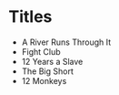 # Titles

- A River Runs Through It
- Fight Club
- 12 Years a Slave
- The Big Short
- 12 Monkeys   
